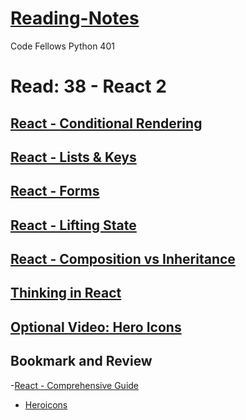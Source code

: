 # [Reading-Notes](https://alsosteve.github.io/reading-notes/)
Code Fellows Python 401

# Read: 38 - React 2

## [React - Conditional Rendering](https://reactjs.org/docs/conditional-rendering.html)

## [React - Lists & Keys](https://reactjs.org/docs/lists-and-keys.html)

## [React - Forms](https://reactjs.org/docs/forms.html)

## [React - Lifting State](https://reactjs.org/docs/lifting-state-up.html)

## [React - Composition vs Inheritance](https://reactjs.org/docs/composition-vs-inheritance.html)

## [Thinking in React](https://reactjs.org/docs/thinking-in-react.html)

## [Optional Video: Hero Icons](https://www.youtube.com/watch?v=cVa1UiKPJN8)

## Bookmark and Review
-[React - Comprehensive Guide](https://tylermcginnis.com/reactjs-tutorial-a-comprehensive-guide-to-building-apps-with-react/)
- [Heroicons](https://heroicons.com/)
